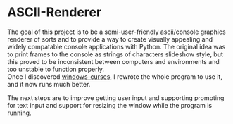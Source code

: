 # ASCII-Renderer
The goal of this project is to be a semi-user-friendly ascii/console graphics renderer of sorts and to provide a way to create visually appealing and widely compatable console applications with Python.
The original idea was to print frames to the console as strings of characters slideshow style, but this proved to be inconsistent between computers and environments and too unstable to function properly.  
Once I discovered [windows-curses](https://pypi.org/project/windows-curses/), I rewrote the whole program to use it, and it now runs much better.  


The next steps are to improve getting user input and supporting prompting for text input and support for resizing the window while the program is running.
